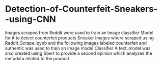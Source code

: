 # Detection-of-Counterfeit-Sneakers--using-CNN
Images scraped from Reddit were used to train an Image classifier Model for it to detect counterfeit products
Sneaker images where scraped using Reddit_Scrape.ipynb and the following images labeled counterfeit and authentic was used to train an image model Classifier
A text_model was also created using Sbert to provide a second opinion which analyzes the metadata related to the product
